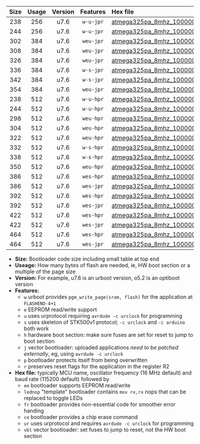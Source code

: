 |Size|Usage|Version|Features|Hex file|
|:-:|:-:|:-:|:-:|:--|
|238|256|u7.6|`w-u-jpr`|[atmega325pa_8mhz_1000000bps_ur_vbl.hex](https://raw.githubusercontent.com/stefanrueger/urboot/main//atmega325pa_8mhz_1000000bps_ur_vbl.hex)|
|244|256|u7.6|`w-u-jpr`|[atmega325pa_8mhz_1000000bps_lednop_ur_vbl.hex](https://raw.githubusercontent.com/stefanrueger/urboot/main//atmega325pa_8mhz_1000000bps_lednop_ur_vbl.hex)|
|302|384|u7.6|`weu-jpr`|[atmega325pa_8mhz_1000000bps_ee_ur_vbl.hex](https://raw.githubusercontent.com/stefanrueger/urboot/main//atmega325pa_8mhz_1000000bps_ee_ur_vbl.hex)|
|308|384|u7.6|`weu-jpr`|[atmega325pa_8mhz_1000000bps_ee_lednop_ur_vbl.hex](https://raw.githubusercontent.com/stefanrueger/urboot/main//atmega325pa_8mhz_1000000bps_ee_lednop_ur_vbl.hex)|
|326|384|u7.6|`weu-jpr`|[atmega325pa_8mhz_1000000bps_ee_lednop_fr_ur_vbl.hex](https://raw.githubusercontent.com/stefanrueger/urboot/main//atmega325pa_8mhz_1000000bps_ee_lednop_fr_ur_vbl.hex)|
|336|384|u7.6|`w-s-jpr`|[atmega325pa_8mhz_1000000bps_vbl.hex](https://raw.githubusercontent.com/stefanrueger/urboot/main//atmega325pa_8mhz_1000000bps_vbl.hex)|
|342|384|u7.6|`w-s-jpr`|[atmega325pa_8mhz_1000000bps_lednop_vbl.hex](https://raw.githubusercontent.com/stefanrueger/urboot/main//atmega325pa_8mhz_1000000bps_lednop_vbl.hex)|
|354|384|u7.6|`weu-jpr`|[atmega325pa_8mhz_1000000bps_ee_lednop_fr_ce_ur_vbl.hex](https://raw.githubusercontent.com/stefanrueger/urboot/main//atmega325pa_8mhz_1000000bps_ee_lednop_fr_ce_ur_vbl.hex)|
|238|512|u7.6|`w-u-hpr`|[atmega325pa_8mhz_1000000bps_ur.hex](https://raw.githubusercontent.com/stefanrueger/urboot/main//atmega325pa_8mhz_1000000bps_ur.hex)|
|244|512|u7.6|`w-u-hpr`|[atmega325pa_8mhz_1000000bps_lednop_ur.hex](https://raw.githubusercontent.com/stefanrueger/urboot/main//atmega325pa_8mhz_1000000bps_lednop_ur.hex)|
|298|512|u7.6|`weu-hpr`|[atmega325pa_8mhz_1000000bps_ee_ur.hex](https://raw.githubusercontent.com/stefanrueger/urboot/main//atmega325pa_8mhz_1000000bps_ee_ur.hex)|
|304|512|u7.6|`weu-hpr`|[atmega325pa_8mhz_1000000bps_ee_lednop_ur.hex](https://raw.githubusercontent.com/stefanrueger/urboot/main//atmega325pa_8mhz_1000000bps_ee_lednop_ur.hex)|
|322|512|u7.6|`weu-hpr`|[atmega325pa_8mhz_1000000bps_ee_lednop_fr_ur.hex](https://raw.githubusercontent.com/stefanrueger/urboot/main//atmega325pa_8mhz_1000000bps_ee_lednop_fr_ur.hex)|
|332|512|u7.6|`w-s-hpr`|[atmega325pa_8mhz_1000000bps.hex](https://raw.githubusercontent.com/stefanrueger/urboot/main//atmega325pa_8mhz_1000000bps.hex)|
|338|512|u7.6|`w-s-hpr`|[atmega325pa_8mhz_1000000bps_lednop.hex](https://raw.githubusercontent.com/stefanrueger/urboot/main//atmega325pa_8mhz_1000000bps_lednop.hex)|
|350|512|u7.6|`weu-hpr`|[atmega325pa_8mhz_1000000bps_ee_lednop_fr_ce_ur.hex](https://raw.githubusercontent.com/stefanrueger/urboot/main//atmega325pa_8mhz_1000000bps_ee_lednop_fr_ce_ur.hex)|
|386|512|u7.6|`wes-hpr`|[atmega325pa_8mhz_1000000bps_ee.hex](https://raw.githubusercontent.com/stefanrueger/urboot/main//atmega325pa_8mhz_1000000bps_ee.hex)|
|386|512|u7.6|`wes-jpr`|[atmega325pa_8mhz_1000000bps_ee_vbl.hex](https://raw.githubusercontent.com/stefanrueger/urboot/main//atmega325pa_8mhz_1000000bps_ee_vbl.hex)|
|392|512|u7.6|`wes-hpr`|[atmega325pa_8mhz_1000000bps_ee_lednop.hex](https://raw.githubusercontent.com/stefanrueger/urboot/main//atmega325pa_8mhz_1000000bps_ee_lednop.hex)|
|392|512|u7.6|`wes-jpr`|[atmega325pa_8mhz_1000000bps_ee_lednop_vbl.hex](https://raw.githubusercontent.com/stefanrueger/urboot/main//atmega325pa_8mhz_1000000bps_ee_lednop_vbl.hex)|
|422|512|u7.6|`wes-hpr`|[atmega325pa_8mhz_1000000bps_ee_lednop_fr.hex](https://raw.githubusercontent.com/stefanrueger/urboot/main//atmega325pa_8mhz_1000000bps_ee_lednop_fr.hex)|
|422|512|u7.6|`wes-jpr`|[atmega325pa_8mhz_1000000bps_ee_lednop_fr_vbl.hex](https://raw.githubusercontent.com/stefanrueger/urboot/main//atmega325pa_8mhz_1000000bps_ee_lednop_fr_vbl.hex)|
|464|512|u7.6|`wes-hpr`|[atmega325pa_8mhz_1000000bps_ee_lednop_fr_ce.hex](https://raw.githubusercontent.com/stefanrueger/urboot/main//atmega325pa_8mhz_1000000bps_ee_lednop_fr_ce.hex)|
|464|512|u7.6|`wes-jpr`|[atmega325pa_8mhz_1000000bps_ee_lednop_fr_ce_vbl.hex](https://raw.githubusercontent.com/stefanrueger/urboot/main//atmega325pa_8mhz_1000000bps_ee_lednop_fr_ce_vbl.hex)|

- **Size:** Bootloader code size including small table at top end
- **Useage:** How many bytes of flash are needed, ie, HW boot section or a multiple of the page size
- **Version:** For example, u7.6 is an urboot version, o5.2 is an optiboot version
- **Features:**
  + `w` urboot provides `pgm_write_page(sram, flash)` for the application at `FLASHEND-4+1`
  + `e` EEPROM read/write support
  + `u` uses urprotocol requiring `avrdude -c urclock` for programming
  + `s` uses skeleton of STK500v1 protocol; `-c urclock` and `-c arduino` both work
  + `h` hardware boot section: make sure fuses are set for reset to jump to boot section
  + `j` vector bootloader: uploaded applications *need to be patched externally*, eg, using `avrdude -c urclock`
  + `p` bootloader protects itself from being overwritten
  + `r` preserves reset flags for the application in the register R2
- **Hex file:** typically MCU name, oscillator frequency (16 MHz default) and baud rate (115200 default) followed by
  + `ee` bootloader supports EEPROM read/write
  + `lednop` "template" bootloader contains `mov rx,rx` nops that can be replaced to toggle LEDs
  + `fr` bootloader provides non-essential code for smoother error handing
  + `ce` bootloader provides a chip erase command
  + `ur` uses urprotocol and requires `avrdude -c urclock` for programming
  + `vbl` vector bootloader: set fuses to jump to reset, not the HW boot section
